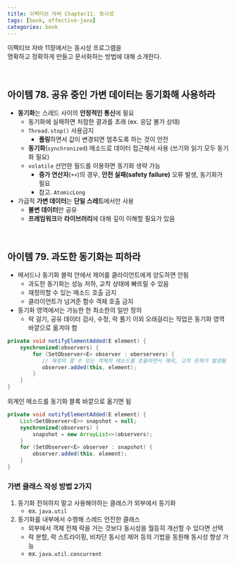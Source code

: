 ```yaml
---
title: 이펙티브 자바 Chapter11. 동시성
tags: [book, effective-java]
categories: book
---
```



이펙티브 자바 11장에서는 동시성 프로그램을  
명확하고 정확하게 만들고 문서화하는 방법에 대해 소개한다.

<!--more-->

<br/>

## 아이템 78. 공유 중인 가변 데이터는 동기화해 사용하라

- **동기화**는 스레드 사이의 **안정적인 통신**에 필요
  - 동기화에 실패하면 처참한 결과를 초래 (ex. 응답 불가 상태)
  - `Thread.stop()` 사용금지
    - **폴링**하면서 값이 변경되면 멈추도록 하는 것이 안전
  - **동기화**(`synchronized`) 메소드로 데이터 접근해서 사용 (쓰기와 읽기 모두 동기화 필요) 
  - `volatile` 선언한 필드를 이용하면 동기화 생략 가능
    - **증가 연산자**(`++`)의 경우, **안전 실패(safety failure)** 오류 발생, 동기화가 필요
    - 참고. `AtomicLong`
- 가급적 **가변 데이터**는 **단일 스레드**에서만 사용
  - **불변 데이터**만 공유
  - **프레임워크**와 **라이브러리**에 대해 깊이 이해할 필요가 있음

<br/>

## 아이템 79. 과도한 동기화는 피하라

- 메서드나 동기화 블럭 안에서 제어를 클라이언트에게 양도하면 안됨
  - 과도한 동기화는 성능 저하, 교착 상태에 빠뜨릴 수 있음
  - 재정의할 수 있는 메소드 호출 금지
  - 클라이언트가 넘겨준 함수 객체 호출 금지
- 동기화 영역에서는 가능한 한 최소한의 일만 정의
  - 락 걸기, 공유 데이터 검사, 수정, 락 풀기 이외 오래걸리는 작업은 동기화 영역 바깥으로 옮겨야 함

```java 
private void notifyElementAdded(E element) {
    synchronized(observers) {
        for (SetObserver<E> observer : oberservers) {
           // 재정의 할 수 있는 객체의 메소드를 호출하면서 예외, 교착 문제가 발생될 수 있다.
           observer.added(this, element);
        }  
    }
}
```

외계인 메소드를 동기화 블록 바깥으로 옮기면 됨

```java 
private void notifyElementAdded(E element) {
    List<SetObserver<E>> snapshot = null;
    synchronized(observers) {
        snapshot = new ArrayList<>(observers);
    }
    for (SetObserver<E> observer : snapshot) {
        observer.added(this, element);
    }
}
```
  
### 가변 클래스 작성 방법 2가지
1. 동기화 전혀하지 말고 사용해야하는 클래스가 외부에서 동기화
   - ex. `java.util`
2. 동기화를 내부에서 수행해 스레드 안전한 클래스
   - 외부에서 객체 전체 락을 거는 것보다 동시성을 월등히 개선할 수 있다면 선택
   - 락 분할, 락 스트라이핑, 비차단 동시성 제어 등의 기법을 동원해 동시성 향상 가능
   - ex. `java.util.concurrent`

